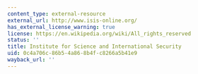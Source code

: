 ```yaml
---
content_type: external-resource
external_url: http://www.isis-online.org/
has_external_license_warning: true
license: https://en.wikipedia.org/wiki/All_rights_reserved
status: ''
title: Institute for Science and International Security
uid: 0c4a706c-86b5-4a86-8b4f-c8266a5b41e9
wayback_url: ''
---
```

